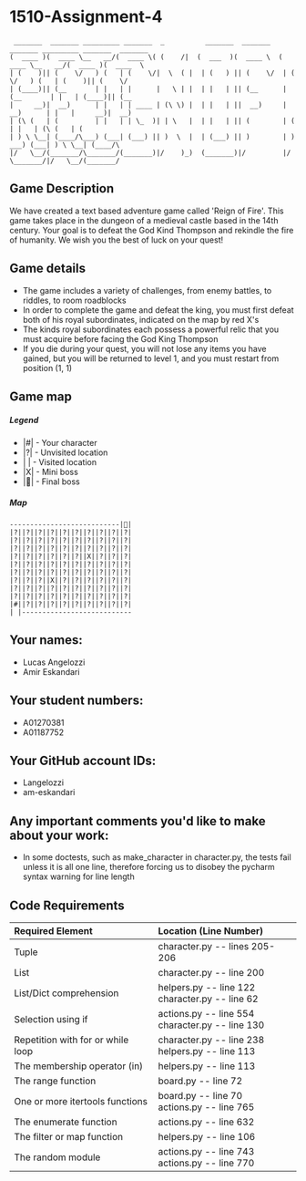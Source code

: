 # 1510-Assignment-4

```angular2html
 _______  _______ _________ _______  _          _______  _______    _______ _________ _______  _______
(  ____ )(  ____ \__   __/(  ____ \( (    /|  (  ___  )(  ____ \  (  ____ \__   __/(  ____ )(  ____  \
| (    )|| (    \/   ) (   | (    \/|  \  ( |  | (   ) || (    \/  | (    \/   ) (   | (    )|| (    \/
| (____)|| (__       | |   | |      |   \ | |  | |   | || (__      | (__       | |   | (____)|| (__
|     __)|  __)      | |   | | ____ | (\ \) |  | |   | ||  __)     |  __)      | |   |     __)|  __)
| (\ (   | (         | |   | | \_  )| | \   |  | |   | || (        | (         | |   | (\ (   | (
| ) \ \__| (____/\___) (___| (___) || )  \  |  | (___) || )        | )      ___) (___| ) \ \__| (____/\
|/   \__/(_______/\_______/(_______)|/    )_)  (_______)|/         |/       \_______/|/   \__/(_______/
```

## Game Description
We have created a text based adventure game called 'Reign of Fire'. This game takes place in the dungeon of a 
medieval castle based in the 14th century. Your goal is to defeat the God Kind Thompson and rekindle the fire of 
humanity. We wish you the best of luck on your quest!

## Game details
- The game includes a variety of challenges, from enemy battles, to riddles, to room roadblocks
- In order to complete the game and defeat the king, you must first defeat both of his royal subordinates, indicated 
  on the map by red X's
- The kinds royal subordinates each possess a powerful relic that you must acquire before facing the God King Thompson
- If you die during your quest, you will not lose any items you have gained, but you will be returned to level 1, 
  and you must restart from position (1, 1)

## Game map

##### Legend
  - |#| - Your character
  - |?| - Unvisited location
  - | | - Visited location
  - |X| - Mini boss
  - |👑| - Final boss

##### Map
```
---------------------------|👑|
|?||?||?||?||?||?||?||?||?||?|
|?||?||?||?||?||?||?||?||?||?|
|?||?||?||?||?||?||?||?||?||?|
|?||?||?||?||?||?||X||?||?||?|
|?||?||?||?||?||?||?||?||?||?|
|?||?||?||?||?||?||?||?||?||?|
|?||?||?||X||?||?||?||?||?||?|
|?||?||?||?||?||?||?||?||?||?|
|?||?||?||?||?||?||?||?||?||?|
|#||?||?||?||?||?||?||?||?||?|
| |---------------------------
```


## Your names:

* Lucas Angelozzi
* Amir Eskandari

## Your student numbers:

* A01270381
* A01187752

## Your GitHub account IDs:

* Langelozzi
* am-eskandari

## Any important comments you'd like to make about your work:

* In some doctests, such as make_character in character.py, the tests fail unless it is all one line, therefore
  forcing us to disobey the pycharm syntax warning for line length

## Code Requirements

| Required Element                  | Location (Line Number)                                |
|:----------------------------------|:------------------------------------------------------|
| Tuple                             | character.py -- lines 205-206                         |
| List                              | character.py -- line 200                              |
| List/Dict comprehension           | helpers.py -- line 122 <br/> character.py -- line 62  |
| Selection using if                | actions.py -- line 554 <br/> character.py -- line 130 |
| Repetition with for or while loop | character.py -- line 238 <br/> helpers.py -- line 113 |
| The membership operator (in)      | helpers.py -- line 113                                |
| The range function                | board.py -- line 72                                   |
| One or more itertools functions   | board.py -- line 70 <br/> actions.py -- line 765      |
| The enumerate function            | actions.py -- line 632                                |
| The filter or map function        | helpers.py -- line 106                                |
| The random module                 | actions.py -- line 743 <br/> actions.py -- line 770   |
